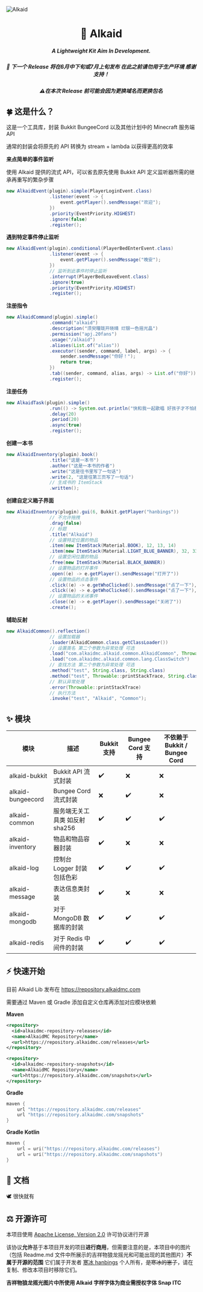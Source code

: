![Alkaid](https://picture.hanbings.io/2022/05/02/70cec4897f06a.png)

<h1 align="center">🌟 Alkaid</h1>
<h5 align="center">A Lightweight Kit Aim In Development.</h5>
<h5 align="center">🚧 下一个 Release 将在6月中下旬或7月上旬发布 在此之前请勿用于生产环境 感谢支持！</h5>
<h5 align="center">⚠️在本次 Release 前可能会因为更换域名而更换包名</h5>

## 🍀 这是什么？

这是一个工具库，封装 Bukkit BungeeCord 以及其他计划中的 Minecraft 服务端 API

通常的封装会将原先的 API 转换为 stream + lambda 以获得更高的效率

**来点简单的事件监听**

使用 Alkaid 提供的流式 API，可以省去原先使用 Bukkit API 定义监听器所需的继承再重写的繁杂步骤

```java
new AlkaidEvent(plugin).simple(PlayerLoginEvent.class)
                .listener(event -> {
                    event.getPlayer().sendMessage("欢迎");
                })
                .priority(EventPriority.HIGHEST)
                .ignore(false)
                .register();
```

**遇到特定事件停止监听**

```java
new AlkaidEvent(plugin).conditional(PlayerBedEnterEvent.class)
                .listener(event -> {
                    event.getPlayer().sendMessage("晚安");
                })
                // 监听到此事件时停止监听
                .interrupt(PlayerBedLeaveEvent.class)
                .ignore(true)
                .priority(EventPriority.HIGHEST)
                .register();
```

**注册指令**

```java
new AlkaidCommand(plugin).simple()
                .command("alkaid")
                .description("须臾曈昽开晓晴 烂银一色摇光晶")
                .permission("apj.20fans")
                .usage("/alkaid")
                .aliases(List.of("alias"))
                .executor((sender, command, label, args) -> {
                    sender.sendMessage("你好！");
                    return true;
                })
                .tab((sender, command, alias, args) -> List.of("你好"))
                .register();
```

**注册任务**

```java
new AlkaidTask(plugin).simple()
                .run(() -> System.out.println("快和我一起歌唱 好孩子才不怕悲伤"))
                .delay(20)
                .period(20)
                .async(true)
                .register();
```

**创建一本书**

```java
new AlkaidInventory(plugin).book()
                .title("这是一本书")
                .author("这是一本书的作者")
                .write("这是往书里写了一句话")
                .write(2, "这是往第三页写了一句话")
                // 生成书的 ItemStack
                .written();
```

**创建自定义箱子界面**

```java
new AlkaidInventory(plugin).gui(6, Bukkit.getPlayer("hanbings"))
                // 不允许拖拽
                .drag(false)
                // 标题
                .title("Alkaid")
                // 设置特定位置的物品
                .item(new ItemStack(Material.BOOK), 12, 13, 14)
                .item(new ItemStack(Material.LIGHT_BLUE_BANNER), 32, 33, 34)
                // 设置空闲位置的物品
                .free(new ItemStack(Material.BLACK_BANNER))
                // 设置物品的打开事件
                .open((e) -> e.getPlayer().sendMessage("打开了"))
                // 设置物品的点击事件
                .click((e) -> e.getWhoClicked().sendMessage("点了一下"), 1, 2, 3)
                .click((e) -> e.getWhoClicked().sendMessage("点了一下"), 4, 5, 6)
                // 设置物品的关闭事件
                .close((e) -> e.getPlayer().sendMessage("关闭了"))
                .create();
```

**辅助反射**

```java
new AlkaidCommon().reflection()
                // 设置加载器
                .loader(AlkaidCommon.class.getClassLoader())
                // 设置类名 第二个参数为异常处理 可选
                .load("com.alkaidmc.alkaid.common.AlkaidCommon", Throwable::printStackTrace)
                .load("com.alkaidmc.alkaid.common.lang.ClassSwitch")
                // 查找方法 第二个参数为异常处理 可选
                .method("test", String.class, String.class)
                .method("test", Throwable::printStackTrace, String.class)
                // 默认异常处理
                .error(Throwable::printStackTrace)
                // 执行方法
                .invoke("test", "Alkaid", "Common");
```

## ✨ 模块

| 模块              | 描述                           | Bukkit 支持 | Bungee Cord 支持 | 不依赖于 Bukkit / Bungee Cord |
| ----------------- | ------------------------------ | ----------- | ---------------- | ----------------------------- |
| alkaid-bukkit     | Bukkit API 流式封装            | ✔️           | ❌                | ❌                             |
| alkaid-bungeecord | Bungee Cord 流式封装           | ❌           | ✔️                | ❌                             |
| alkaid-common     | 服务端无关工具类 如反射 sha256 | ✔️           | ✔️                | ✔️                             |
| alkaid-inventory  | 物品和物品容器封装             | ✔️           | ❌                | ❌                             |
| alkaid-log        | 控制台 Logger 封装 包括色彩    | ✔️           | ✔️                | ✔️                             |
| alkaid-message    | 表达信息类封装                 | ✔️           | ❌                | ❌                             |
| alkaid-mongodb    | 对于 MongoDB 数据库的封装      | ✔️           | ✔️                | ✔️                             |
| alkaid-redis      | 对于 Redis 中间件的封装        | ✔️           | ✔️                | ✔️                             |

## ⚡️ 快速开始

目前 Alkaid Lib 发布在 https://repository.alkaidmc.com

需要通过 Maven 或 Gradle 添加自定义仓库再添加对应模块依赖

**Maven**

```xml
<repository>
  <id>alkaidmc-repository-releases</id>
  <name>AlkaidMC Repository</name>
  <url>https://repository.alkaidmc.com/releases</url>
</repository>

<repository>
  <id>alkaidmc-repository-snapshots</id>
  <name>AlkaidMC Repository</name>
  <url>https://repository.alkaidmc.com/snapshots</url>
</repository>
```

**Gradle**

```groovy
maven {
    url "https://repository.alkaidmc.com/releases"
    url "https://repository.alkaidmc.com/snapshots"
}
```

**Gradle Kotlin**

```kotlin
maven {
    url = uri("https://repository.alkaidmc.com/releases")
    url = uri("https://repository.alkaidmc.com/snapshots")
}
```

## 📝 文档

🕊️ 很快就有

## ⚖ 开源许可

本项目使用 [Apache License, Version 2.0](https://www.apache.org/licenses/LICENSE-2.0.html) 许可协议进行开源

该协议**允许**基于本项目开发的项目**进行商用**，但需要注意的是，本项目中的图片（包括 Readme.md 文件中所展示的吉祥物狼龙摇光和可能出现的其他图片）**不属于开源的范围**
它们属于开发者 [寒冰 hanbings](https://github.com/hanbings) 个人所有，~~是寒冰的崽子~~，请在复制、修改本项目时移除它们。

**吉祥物狼龙摇光图片中所使用 Alkaid 字样字体为商业需授权字体 Snap ITC**
